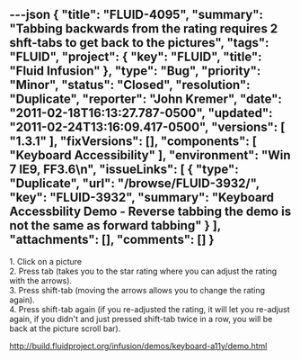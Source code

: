 ---json
{
  "title": "FLUID-4095",
  "summary": "Tabbing backwards from the rating requires 2 shft-tabs to get back to the pictures",
  "tags": "FLUID",
  "project": {
    "key": "FLUID",
    "title": "Fluid Infusion"
  },
  "type": "Bug",
  "priority": "Minor",
  "status": "Closed",
  "resolution": "Duplicate",
  "reporter": "John Kremer",
  "date": "2011-02-18T16:13:27.787-0500",
  "updated": "2011-02-24T13:16:09.417-0500",
  "versions": [
    "1.3.1"
  ],
  "fixVersions": [],
  "components": [
    "Keyboard Accessibility"
  ],
  "environment": "Win 7 IE9, FF3.6\n",
  "issueLinks": [
    {
      "type": "Duplicate",
      "url": "/browse/FLUID-3932/",
      "key": "FLUID-3932",
      "summary": "Keyboard Accessbility Demo - Reverse tabbing the demo is not the same as forward tabbing"
    }
  ],
  "attachments": [],
  "comments": []
}
---
1\. Click on a picture\
2\. Press tab (takes you to the star rating where you can adjust the rating with the arrows).\
3\. Press shift-tab (moving the arrows allows you to change the rating again).\
4\. Press shift-tab again (if you re-adjusted the rating, it will let you re-adjust again, if you didn't and just pressed shift-tab twice in a row, you will be back at the picture scroll bar).

<http://build.fluidproject.org/infusion/demos/keyboard-a11y/demo.html>

        
